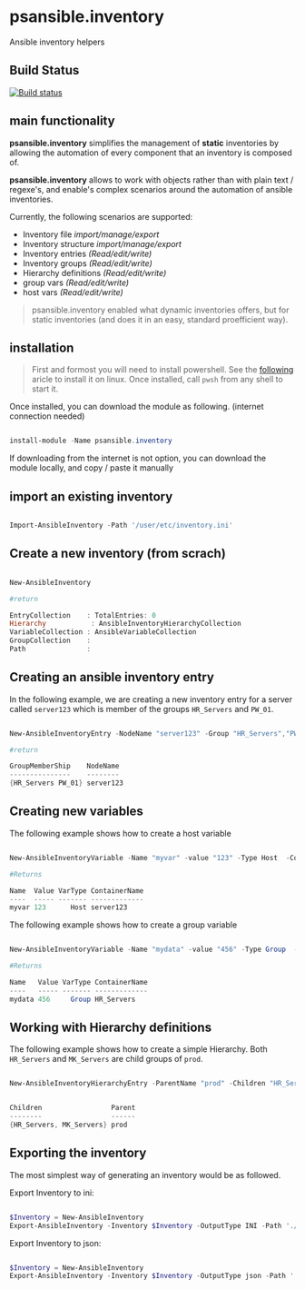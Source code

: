 # psansible.inventory 
Ansible inventory helpers

## Build Status

[![Build status](https://ci.appveyor.com/api/projects/status/vl2w4727lq0qhgr7?svg=true)](https://ci.appveyor.com/project/bateskevin/psansible-inventory)

## main functionality

__psansible.inventory__ simplifies the management of __static__ inventories by allowing the automation of every component that an inventory is composed of.

__psansible.inventory__ allows to work with objects rather than with plain text / regexe's, and enable's complex scenarios around the automation of ansible inventories.


Currently, the following scenarios are supported:

- Inventory file *import/manage/export*
- Inventory structure *import/manage/export*
- Inventory entries *(Read/edit/write)*
- Inventory groups *(Read/edit/write)*
- Hierarchy definitions *(Read/edit/write)*
- group vars *(Read/edit/write)*
- host vars *(Read/edit/write)*

> psansible.inventory enabled what dynamic inventories offers, but for static inventories (and does it in an easy, standard proefficient way).



## installation

> First and formost you will need to install powershell. See the [following](https://docs.microsoft.com/en-us/powershell/scripting/install/installing-powershell-core-on-linux?view=powershell-7.1) aricle to install it on linux.
Once installed, call `pwsh` from any shell to start it.

Once installed, you can download the module as following. (internet connection needed)

```powershell

install-module -Name psansible.inventory

```

If downloading from the internet is not option, you can download the module locally, and copy / paste it manually

## import an existing inventory

```powershell

Import-AnsibleInventory -Path '/user/etc/inventory.ini'

```

## Create a new inventory (from scrach)

```powershell

New-AnsibleInventory

#return

EntryCollection    : TotalEntries: 0
Hierarchy           : AnsibleInventoryHierarchyCollection
VariableCollection : AnsibleVariableCollection
GroupCollection    : 
Path               : 

```

## Creating an ansible inventory entry

In the following example, we are creating a new inventory entry for a server called ```server123``` which is member of the groups ```HR_Servers``` and ```PW_01```.

```powershell

New-AnsibleInventoryEntry -NodeName "server123" -Group "HR_Servers","PW_01"

#return

GroupMemberShip    NodeName
---------------    --------
{HR_Servers PW_01} server123

```

## Creating new variables

The following example shows how to create a host variable

```powershell

New-AnsibleInventoryVariable -Name "myvar" -value "123" -Type Host  -ContainerName "server123"

#Returns

Name  Value VarType ContainerName
----  ----- ------- -------------
myvar 123      Host server123

```
The following example shows how to create a group variable

```powershell

New-AnsibleInventoryVariable -Name "mydata" -value "456" -Type Group  -ContainerName "HR_Servers"

#Returns

Name   Value VarType ContainerName
----   ----- ------- -------------
mydata 456     Group HR_Servers
```

## Working with Hierarchy definitions

The following example shows how to create a simple Hierarchy. Both `HR_Servers` and `MK_Servers` are child groups of `prod`.

```powershell

New-AnsibleInventoryHierarchyEntry -ParentName "prod" -Children "HR_Servers","MK_Servers"


Children                 Parent
--------                 ------
{HR_Servers, MK_Servers} prod
```

## Exporting the inventory

The most simplest way of generating an inventory would be as followed.

Export Inventory to ini:

```powershell

$Inventory = New-AnsibleInventory
Export-AnsibleInventory -Inventory $Inventory -OutputType INI -Path './Inventories/Windows/'

```

Export Inventory to json:

```powershell

$Inventory = New-AnsibleInventory
Export-AnsibleInventory -Inventory $Inventory -OutputType json -Path './Inventories/Windows/'

```
